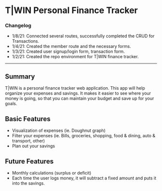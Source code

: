 # T|WIN  Personal Finance Tracker

### Changelog 
- 1/8/21: Connected several routes, successfully completed the CRUD for Transactions. 
- 1/4/21: Created the member route and the necessary forms. 
- 1/3/21: Created user signup/login form, transaction form.
- 1/2/21: Created the repo environment for T|WIN finance tracker. 
- - - -
## Summary 
T|WIN is a personal finance tracker web application. This app will help organize your expenses and savings. It makes it easier to see where your money is going, so that you can maintain your budget and save up for your goals. 

## Basic Features 
- Visualization of expenses (ie. Doughnut graph)
- Filter your expenses (ie. Bills, groceries, shopping, food & dining, auto & transport, other)
- Plan out your savings

## Future Features
- Monthly calculations (surplus or deficit) 
- Each time the user logs money, it will subtract a fixed amount and puts it into the savings. 


